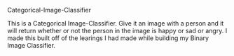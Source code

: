 Categorical-Image-Classifier

This is a Categorical Image-Classifier. Give it an image with a person and it will return whether or not the person in the image is happy or sad or angry. I made this built off of the learings I had made while building my Binary Image Classifier.